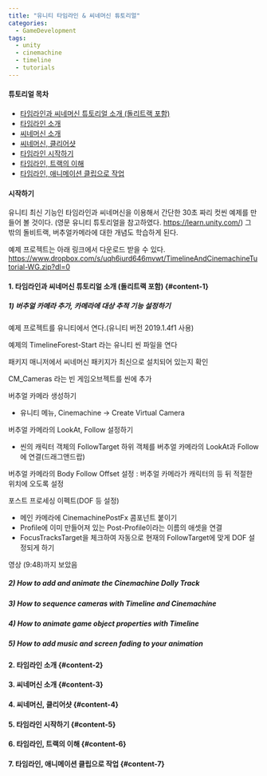 ```yaml
---
title: "유니티 타임라인 & 씨네머신 튜토리얼"
categories:
  - GameDevelopment
tags:
  - unity
  - cinemachine
  - timeline
  - tutorials
---
```




#### 튜토리얼 목차
* [타임라인과 씨네머신 튜토리얼 소개 (돌리트랙 포함)](#content-1)
* [타임라인 소개](#content-2)
* [씨네머신 소개](#content-3)
* [씨네머신, 클리어샷](#content-4)
* [타임라인 시작하기](#content-5)
* [타임라인, 트랙의 이해](#content-6)
* [타임라인, 애니메이션 클립으로 작업](#content-7)


#### 시작하기

유니티 최신 기능인 타임라인과 씨네머신을 이용해서 간단한 30초 짜리 컷씬 예제를 만들어 볼 것이다.
(영문 유니티 튜토리얼을 참고하였다. https://learn.unity.com/)
그 밖의 돌비트랙, 버추얼카메라에 대한 개념도 학습하게 된다.

예제 프로젝트는 아래 링크에서 다운로드 받을 수 있다.
https://www.dropbox.com/s/uqh6iurd646mvwt/TimelineAndCinemachineTutorial-WG.zip?dl=0



#### 1. 타임라인과 씨네머신 튜토리얼 소개 (돌리트랙 포함) {#content-1}

##### 1) 버추얼 카메라 추가, 카메라에 대상 추적 기능 설정하기

예제 프로젝트를 유니티에서 연다.(유니티 버전 2019.1.4f1 사용)  

예제의 TimelineForest-Start 라는 유니티 씬 파일을 연다

패키지 매니저에서 씨네머신 패키지가 최신으로 설치되어 있는지 확인

CM_Cameras 라는 빈 게임오브젝트를 씬에 추가

버추얼 카메라 생성하기  
* 유니티 메뉴, Cinemachine -> Create Virtual Camera

버추얼 카메라의 LookAt, Follow 설정하기  
* 씬의 캐릭터 객체의 FollowTarget 하위 객체를 버추얼 카메라의 LookAt과 Follow에 연결(드래그앤드랍)

버추얼 카메라의 Body Follow Offset 설정 : 버추얼 카메라가 캐릭터의 등 뒤 적절한 위치에 오도록 설정

포스트 프로세싱 이펙트(DOF 등 설정)
* 메인 카메라에 CinemachinePostFx 콤포넌트 붙이기  
* Profile에 이미 만들어져 있는 Post-Profile이라는 이름의 애셋을 연결
* FocusTracksTarget을 체크하여 자동으로 현재의 FollowTarget에 맞게 DOF 설정되게 하기

영상 (9:48)까지 보았음


##### 2) How to add and animate the Cinemachine Dolly Track 

##### 3) How to sequence cameras with Timeline and Cinemachine 

##### 4) How to animate game object properties with Timeline 

##### 5) How to add music and screen fading to your animation



#### 2. 타임라인 소개 {#content-2}


#### 3. 씨네머신 소개 {#content-3}


#### 4. 씨네머신, 클리어샷 {#content-4}

#### 5. 타임라인 시작하기 {#content-5}

#### 6. 타임라인, 트랙의 이해 {#content-6}

#### 7. 타임라인, 애니메이션 클립으로 작업 {#content-7}


